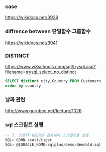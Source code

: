 ### case
https://wikidocs.net/3939
### diffrence between 단일함수 그룹함수
https://wikidocs.net/3941
### DISTINCT
https://www.w3schools.com/sql/trysql.asp?filename=trysql_select_no_distinct
````SQL
SELECT distinct city,Country FROM Customers
order by country
````
### 날짜 관련
http://www.gurubee.net/lecture/1026
### sql 스크립트 실행
````sql
-- 3. SCOTT USER로 접속해서 스크립트를 실행. 
SQL> CONN scott/tiger
SQL> @$ORACLE_HOME/sqlplus/demo/demobld.sql   
````
